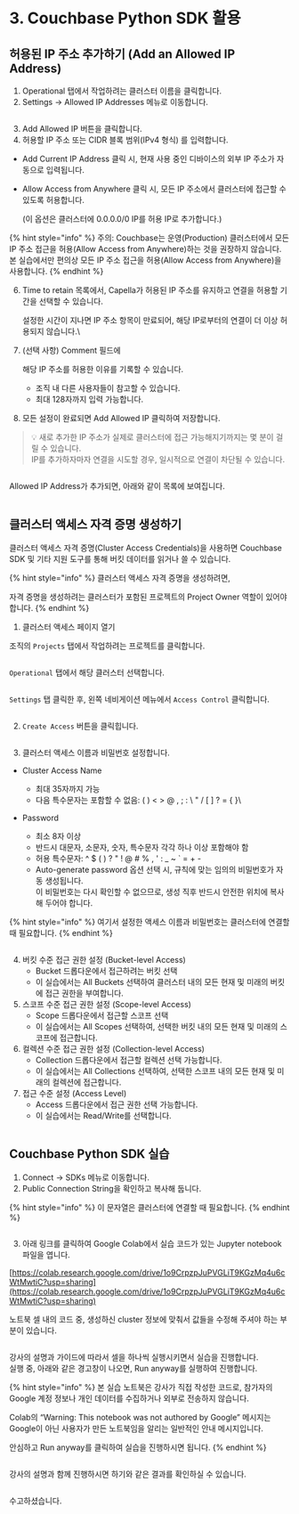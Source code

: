 # 3. Couchbase Python SDK 활용

## 허용된 IP 주소 추가하기 (Add an Allowed IP Address)

1. Operational 탭에서 작업하려는 클러스터 이름을 클릭합니다.
2. Settings → Allowed IP Addresses 메뉴로 이동합니다.

<figure><img src="../.gitbook/assets/image (1) (1) (1) (1) (1) (1) (1) (1).png" alt=""><figcaption></figcaption></figure>



3. Add Allowed IP 버튼을 클릭합니다.
4. 허용할 IP 주소 또는 CIDR 블록 범위(IPv4 형식) 를 입력합니다.

* Add Current IP Address 클릭 시, 현재 사용 중인 디바이스의 외부 IP 주소가 자동으로 입력됩니다.
*   Allow Access from Anywhere 클릭 시, 모든 IP 주소에서 클러스터에 접근할 수 있도록 허용합니다.

    (이 옵션은 클러스터에 0.0.0.0/0 IP를 허용 IP로 추가합니다.)

{% hint style="info" %}
주의: Couchbase는 운영(Production) 클러스터에서 모든 IP 주소 접근을 허용(Allow Access from Anywhere)하는 것을 권장하지 않습니다.\
본 실습에서만 편의상 모든 IP 주소 접근을 허용(Allow Access from Anywhere)을 사용합니다.
{% endhint %}

6.  Time to retain 목록에서, Capella가 허용된 IP 주소를 유지하고 연결을 허용할 기간을 선택할 수 있습니다.

    설정한 시간이 지나면 IP 주소 항목이 만료되어, 해당 IP로부터의 연결이 더 이상 허용되지 않습니다.\

7.  (선택 사항) Comment 필드에

    해당 IP 주소를 허용한 이유를 기록할 수 있습니다.

    * 조직 내 다른 사용자들이 참고할 수 있습니다.
    * 최대 128자까지 입력 가능합니다.



8. 모든 설정이 완료되면 Add Allowed IP 클릭하여 저장합니다.

> 💡 새로 추가한 IP 주소가 실제로 클러스터에 접근 가능해지기까지는 몇 분이 걸릴 수 있습니다.\
> IP를 추가하자마자 연결을 시도할 경우, 일시적으로 연결이 차단될 수 있습니다.



<figure><img src="../.gitbook/assets/image (3) (1) (1).png" alt=""><figcaption></figcaption></figure>



Allowed IP Address가 추가되면, 아래와 같이 목록에 보여집니다.

<figure><img src="../.gitbook/assets/image (28).png" alt=""><figcaption></figcaption></figure>







## 클러스터 액세스 자격 증명 생성하기

클러스터 액세스 자격 증명(Cluster Access Credentials)을 사용하면 Couchbase SDK 및 기타 지원 도구를 통해 버킷 데이터를 읽거나 쓸 수 있습니다.

{% hint style="info" %}
클러스터 액세스 자격 증명을 생성하려면,

자격 증명을 생성하려는 클러스터가 포함된 프로젝트의 Project Owner 역할이 있어야 합니다.
{% endhint %}



1. 클러스터 액세스 페이지 열기

조직의 `Projects` 탭에서 작업하려는 프로젝트를 클릭합니다.

<figure><img src="../.gitbook/assets/image (24).png" alt=""><figcaption></figcaption></figure>



`Operational` 탭에서 해당 클러스터 선택합니다.

<figure><img src="../.gitbook/assets/image (25).png" alt=""><figcaption></figcaption></figure>



`Settings` 탭 클릭한 후, 왼쪽 네비게이션 메뉴에서 `Access Control` 클릭합니다.

<figure><img src="../.gitbook/assets/image (26).png" alt=""><figcaption></figcaption></figure>



2. `Create Access` 버튼을 클릭힙니다.

<figure><img src="../.gitbook/assets/image (27).png" alt=""><figcaption></figcaption></figure>



3. 클러스터 액세스 이름과 비밀번호 설정합니다.

* Cluster Access Name
  * 최대 35자까지 가능
  * 다음 특수문자는 포함할 수 없음: ( ) < > @ , ; : \ " / \[ ] ? = { }\

* Password
  * 최소 8자 이상
  * 반드시 대문자, 소문자, 숫자, 특수문자 각각 하나 이상 포함해야 함
  * 허용 특수문자: ^ $ ( ) ? " ! @ # % , ' : \_ \~ \` = + -
  * Auto-generate password 옵션 선택 시, 규칙에 맞는 임의의 비밀번호가 자동 생성됩니다.\
    이 비밀번호는 다시 확인할 수 없으므로, 생성 직후 반드시 안전한 위치에 복사해 두어야 합니다.

{% hint style="info" %}
여기서 설정한 액세스 이름과 비밀번호는 클러스터에 연결할 때 필요합니다.
{% endhint %}

<figure><img src="../.gitbook/assets/image (4).png" alt=""><figcaption></figcaption></figure>



4. 버킷 수준 접근 권한 설정 (Bucket-level Access)
   * Bucket 드롭다운에서 접근하려는 버킷 선택
   * 이 실습에서는 All Buckets 선택하여 클러스터 내의 모든 현재 및 미래의 버킷에 접근 권한을 부여합니다.
5. 스코프 수준 접근 권한 설정 (Scope-level Access)
   * Scope 드롭다운에서 접근할 스코프 선택
   * 이 실습에서는 All Scopes 선택하여, 선택한 버킷 내의 모든 현재 및 미래의 스코프에 접근합니다.
6. 컬렉션 수준 접근 권한 설정 (Collection-level Access)
   * Collection 드롭다운에서 접근할 컬렉션 선택 가능합니다.
   * 이 실습에서는 All Collections 선택하여, 선택한 스코프 내의 모든 현재 및 미래의 컬렉션에 접근합니다.
7. 접근 수준 설정 (Access Level)
   * Access 드롭다운에서 접근 권한 선택 가능합니다.
   * 이 실습에서는 Read/Write를 선택합니다.

<figure><img src="../.gitbook/assets/image (1) (1) (1) (1) (1) (1) (1) (1) (1).png" alt=""><figcaption></figcaption></figure>







## Couchbase Python SDK 실습

1. Connect → SDKs 메뉴로 이동합니다.
2. Public Connection String을 확인하고 복사해 둡니다.&#x20;

{% hint style="info" %}
이 문자열은 클러스터에 연결할 때 필요합니다.
{% endhint %}

<figure><img src="../.gitbook/assets/image (1) (1) (1) (1) (1) (1) (1).png" alt=""><figcaption></figcaption></figure>



3. 아래 링크를 클릭하여 Google Colab에서 실습 코드가 있는 Jupyter notebook 파일을 엽니다.

[https://colab.research.google.com/drive/1o9CrpzpJuPVGLiT9KGzMq4u6cWtMwtiC?usp=sharing](https://colab.research.google.com/drive/1o9CrpzpJuPVGLiT9KGzMq4u6cWtMwtiC?usp=sharing)



노트북 셀 내의 코드 중, 생성하신 cluster 정보에 맞춰서 값들을 수정해 주셔야 하는 부분이 있습니다.

<figure><img src="../.gitbook/assets/image (29).png" alt=""><figcaption></figcaption></figure>



강사의 설명과 가이드에 따라서 셀을 하나씩 실행시키면서 실습을 진행합니다.\
실행 중, 아래와 같은 경고창이 나오면, Run anyway를 실행하여 진행합니다.

{% hint style="info" %}
본 실습 노트북은 강사가 직접 작성한 코드로, 참가자의 Google 계정 정보나 개인 데이터를 수집하거나 외부로 전송하지 않습니다.

Colab의 “Warning: This notebook was not authored by Google” 메시지는\
Google이 아닌 사용자가 만든 노트북임을 알리는 일반적인 안내 메시지입니다.

안심하고 Run anyway를 클릭하여 실습을 진행하시면 됩니다.
{% endhint %}

<div data-full-width="false"><figure><img src="../.gitbook/assets/image (1) (1) (1) (1) (1) (1).png" alt=""><figcaption></figcaption></figure></div>



강사의 설명과 함께 진행하시면 하기와 같은 결과를 확인하실 수 있습니다.

<figure><img src="../.gitbook/assets/image (30).png" alt=""><figcaption></figcaption></figure>



수고하셨습니다.



